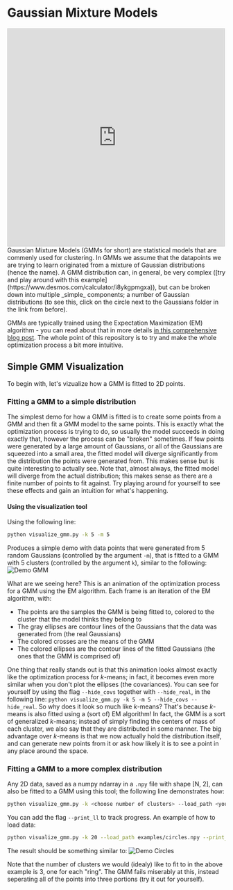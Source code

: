 # Gaussian Mixture Models
<iframe src="https://www.desmos.com/calculator/ybzgtrlv44?embed" width="500px" height="500px" style="border: 1px solid #ccc" frameborder=0></iframe>
Gaussian Mixture Models (GMMs for short) are statistical models that are commenly used for clustering. In GMMs we assume that the datapoints we are trying to learn originated from a mixture of Gaussian distributions (hence the name). A GMM distribution can, in general, be very complex ([try and play around with this example](https://www.desmos.com/calculator/i8ykgpmgxa)), but can be broken down into multiple _simple_ components; a number of Gaussian distributions (to see this, click on the circle next to the Gaussians folder in the link from before).

GMMs are typically trained using the Expectation Maximization (EM) algorithm - you can read about that in more details [in this comprehensive blog post](http://bjlkeng.github.io/posts/the-expectation-maximization-algorithm/). The whole point of this repository is to try and make the whole optimization process a bit more intuitive.

## Simple GMM Visualization
To begin with, let's vizualize how a GMM is fitted to 2D points.

### Fitting a GMM to a simple distribution
The simplest demo for how a GMM is fitted is to create some points from a GMM and then fit a GMM model to the same points. This is exactly what the optimization process is trying to do, so usually the model succeeds in doing exactly that, however the process can be "broken" sometimes. If few points were generated by a large amount of Gaussians, or all of the Gaussians are squeezed into a small area, the fitted model will diverge significantly from the distribution the points were generated from. This makes sense but is quite interesting to actually see. Note that, almost always, the fitted model will diverge from the actual distribution; this makes sense as there are a finite number of points to fit against. Try playing around for yourself to see these effects and gain an intuition for what's happening. 

#### Using the visualization tool
Using the following line:
```bash
python visualize_gmm.py -k 5 -m 5
```
Produces a simple demo with data points that were generated from 5 random Gaussians (controlled by the argument `-m`), that is fitted to a GMM with 5 clusters (controlled by the argument `k`), similar to the following:
![Demo GMM](https://github.com/friedroy/gaussians/blob/master/examples/demo.gif)

What are we seeing here? This is an animation of the optimization process for a GMM using the EM algorithm. Each frame is an iteration of the EM algorithm, with: 
* The points are the samples the GMM is being fitted to, colored to the cluster that the model thinks they belong to
* The gray ellipses are contour lines of the Gaussians that the data was generated from (the real Gaussians) 
* The colored crosses are the means of the GMM 
* The colored ellipses are the contour lines of the fitted Gaussians (the ones that the GMM is comprised of)  

One thing that really stands out is that this animation looks almost exactly like the optimization process for _k_-means; in fact, it becomes even more similar when you don't plot the ellipses (the covariances). You can see for yourself by using the flag `--hide_covs` together with `--hide_real`, in the following line: `python visualize_gmm.py -k 5 -m 5 --hide_covs --hide_real`. So why does it look so much like _k_-means? That's because _k_-means is also fitted using a (sort of) EM algorithm! In fact, the GMM is a sort of generalized _k_-means; instead of simply finding the centers of mass of each cluster, we also say that they are distributed in some manner. The big advantage over _k_-means is that we now actually hold the distribution itself, and can generate new points from it or ask how likely it is to see a point in any place around the space.

### Fitting a GMM to a more complex distribution
Any 2D data, saved as a numpy ndarray in a `.npy` file with shape \[N, 2\], can also be fitted to a GMM using this tool; the following line demonstrates how:
```bash
python visualize_gmm.py -k <choose number of clusters> --load_path <your .npy file path here> [--print_ll]
```
You can add the flag `--print_ll` to track progress. An example of how to load data:
```bash
python visualize_gmm.py -k 20 --load_path examples/circles.npy --print_ll -i 100 --fps 15
```
The result should be something similar to:
![Demo Circles](https://github.com/friedroy/gaussians/blob/master/examples/circles.gif)

Note that the number of clusters we would (idealy) like to fit to in the above example is 3, one for each "ring". The GMM fails miserably at this, instead seperating all of the points into three portions (try it out for yourself).
